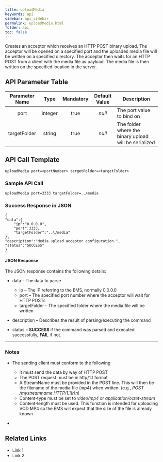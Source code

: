 ```yaml
---
title: uploadMedia
keywords: api
sidebar: api_sidebar
permalink: uploadMedia.html
folder: api
toc: false
---
```


Creates an acceptor which receives an HTTP POST binary upload. The acceptor will be opened on a specified port and the uploaded media file will be written on a specified directory. The acceptor then waits for an HTTP POST from a client with the media file as payload. The media file is then written on the specified location in the server.





## API Parameter Table

| Parameter Name |  Type   | Mandatory | Default Value | Description                              |
| :------------: | :-----: | :-------: | :-----------: | ---------------------------------------- |
|      port      | integer |   true    |    *null*     | The port value to bind on                |
|  targetFolder  | string  |   true    |    *null*     | The folder where the binary upload will be serialized |



## API Call Template

``` 
uploadMedia port=<portNumber> targetFolder=<targetFolder>
```



### Sample API Call

``` 
uploadMedia port=3333 targetFolder=../media
```



### Success Response in JSON

``` 
{
"data":{
    "ip":"0.0.0.0",
    "port":3333,
    "targetFolder":"..\/media"
},
"description":"Media upload acceptor configuration.",
"status":"SUCCESS"
}
```



#### **JSON Response**

The JSON response contains the following details:

- data – The data to parse
  - ip – The IP referring to the EMS, normally 0.0.0.0
  - port – The specified port number where the acceptor will wait for HTTP POSTs
  - targetFolder – The specified folder where the media file will be written


- description – Describes the result of parsing/executing the command
- status – **SUCCESS** if the command was parsed and executed successfully, **FAIL** if not.

------

### Notes

- The sending client must conform to the following:
  - It must send the data by way of HTTP POST
  - The POST request must be in http/1.1 format
  - A StreamName must be provided in the POST line. This will then be the filename of the media file (mp4) when written. (e.g., *POST /mystreamname HTTP/1.1\r\n*)
  - Content-type must be set to *video/mp4* or *application/octet-stream*
  - Content-length must be used. This function is intended for uploading VOD MP4 so the EMS will expect that the size of the file is already known

- ​





## **Related Links**

- Link 1
- Link 2